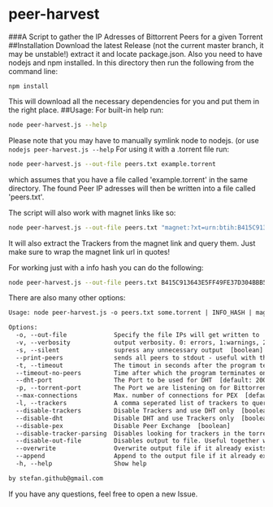 # peer-harvest
###A Script to gather the IP Adresses of Bittorrent Peers for a given Torrent
##Installation
Download the latest Release (not the current master branch, it may be unstable!) extract it and locate package.json.
Also you need to have nodejs and npm installed.
In this directory then run the following from the command line:
```
npm install
```
This will download all the necessary dependencies for you and put them in the right place.
##Usage:
For built-in help run:
```bash
node peer-harvest.js --help
```
Please note that you may have to manually symlink node to nodejs. (or use `nodejs peer-harvest.js --help`
For using it with a .torrent file run:
```bash
node peer-harvest.js --out-file peers.txt example.torrent
```
which assumes that you have a file called 'example.torrent' in the same directory.
The found Peer IP adresses will then be written into a file called 'peers.txt'.

The script will also work with magnet links like so:
```bash
node peer-harvest.js --out-file peers.txt "magnet:?xt=urn:btih:B415C913643E5FF49FE37D304BBB5E6E11AD5101&dn=ubuntu-14.10-desktop-amd64.iso&tr=http%3a%2f%2ftorrent.ubuntu.com%3a6969%2fannounce&tr=http%3a%2f%2fipv6.torrent.ubuntu.com%3a6969%2fannounce"
```
It will also extract the Trackers from the magnet link and query them. Just make sure to wrap the magnet link url in quotes!

For working just with a info hash you can do the following:
```bash
node peer-harvest.js --out-file peers.txt B415C913643E5FF49FE37D304BBB5E6E11AD5101
```

There are also many other options:
```txt
Usage: node peer-harvest.js -o peers.txt some.torrent | INFO_HASH | magnet:url

Options:
  -o, --out-file             Specify the file IPs will get written to  [default: "peers.txt"]
  -v, --verbosity            output verbosity. 0: errors, 1:warnings, 2:info, 3:debug  [default: 2]
  -s, --silent               supress any unnecessary output  [boolean]
  --print-peers              sends all peers to stdout - useful with the --silent option to parse output  [boolean]
  -t, --timeout              The timout in seconds after the program terminates and stops looking for new Peers. Set to '0' (zero) to disable.  [default: 420]
  --timeout-no-peers         Time after which the program terminates once no new peers have been found. Takes no effect until a peer is found. Set to '0' (zero) to disable.  [default: 30]
  --dht-port                 The Port to be used for DHT  [default: 20000]
  -p, --torrent-port         The Port we are listening on for Bittorrent connections  [default: 6881]
  --max-connections          Max. number of connections for PEX  [default: 2000]
  -l, --trackers             A comma seperated list of trackers to query  [default: "udp://open.demonii.com:1337,udp://tracker.coppersurfer.tk:6969"]
  --disable-trackers         Disable Trackers and use DHT only  [boolean]
  --disable-dht              Disable DHT and use Trackers only  [boolean]
  --disable-pex              Disable Peer Exchange  [boolean]
  --disable-tracker-parsing  Disables looking for trackers in the torrent file or magnet link. Only uses those provided in --trackers  [boolean]
  --disable-out-file         Disables output to file. Useful together with --print-peers.  [boolean]
  --overwrite                Overwrite output file if it already exists  [boolean]
  --append                   Append to the output file if it already exists - CAREFUL: This may lead to duplicates in the output file!  [boolean]
  -h, --help                 Show help

by stefan.github@gmail.com


```
If you have any questions, feel free to open a new Issue.

